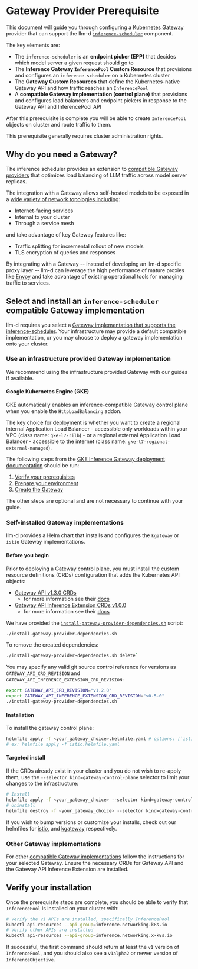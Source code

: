 # Gateway Provider Prerequisite

This document will guide you through configuring a [Kubernetes Gateway](https://gateway-api.sigs.k8s.io/) provider that can support the llm-d [`inference-scheduler`](https://github.com/llm-d/llm-d-inference-scheduler) component.

The key elements are:

* The `inference-scheduler` is an **endpoint picker (EPP)** that decides which model server a given request should go to
* The **Inference Gateway `InferencePool` Custom Resource** that provisions and configures an `inference-scheduler` on a Kubernetes cluster
* The **Gateway Custom Resources** that define the Kubernetes-native Gateway API and how traffic reaches an `InferencePool`
* A **compatible Gateway implementation (control plane)** that provisions and configures load balancers and endpoint pickers in response to the Gateway API and InferencePool API

After this prerequisite is complete you will be able to create `InferencePool` objects on cluster and route traffic to them.

This prerequisite generally requires cluster administration rights.

## Why do you need a Gateway?

The inference scheduler provides an extension to [compatible Gateway providers](https://gateway-api-inference-extension.sigs.k8s.io/implementations/gateways/) that optimizes load balancing of LLM traffic across model server replicas.

The integration with a Gateway allows self-hosted models to be exposed in a [wide variety of network topologies including](https://gateway-api.sigs.k8s.io/concepts/use-cases/):

* Internet-facing services
* Internal to your cluster
* Through a service mesh

and take advantage of key Gateway features like:

* Traffic splitting for incremental rollout of new models
* TLS encryption of queries and responses

By integrating with a Gateway -- instead of developing an llm-d specific proxy layer -- llm-d can leverage the high performance of mature proxies like [Envoy](https://www.envoyproxy.io/) and take advantage of existing operational tools for managing traffic to services.

## Select and install an `inference-scheduler` compatible Gateway implementation

llm-d requires you select a [Gateway implementation that supports the inference-scheduler](https://gateway-api-inference-extension.sigs.k8s.io/implementations/gateways/). Your infrastructure may provide a default compatible implementation, or you may choose to deploy a gateway implementation onto your cluster.

### Use an infrastructure provided Gateway implementation

We recommend using the infrastructure provided Gateway with our guides if available.

#### Google Kubernetes Engine (GKE)

GKE automatically enables an inference-compatible Gateway control plane when you enable the `HttpLoadBalancing` addon.  

The key choice for deployment is whether you want to create a regional internal Application Load Balancer - accessible only workloads within your VPC (class name: `gke-l7-rilb`) - or a regional external Application Load Balancer - accessible to the internet (class name: `gke-l7-regional-external-managed`).

The following steps from the [GKE Inference Gateway deployment documentation](https://cloud.google.com/kubernetes-engine/docs/how-to/deploy-gke-inference-gateway) should be run:

1. [Verify your prerequisites](https://cloud.google.com/kubernetes-engine/docs/how-to/deploy-gke-inference-gateway#before-you-begin)
2. [Prepare your environment](https://cloud.google.com/kubernetes-engine/docs/how-to/deploy-gke-inference-gateway#prepare-environment)
3. [Create the Gateway](https://cloud.google.com/kubernetes-engine/docs/how-to/deploy-gke-inference-gateway#create-gateway)

The other steps are optional and are not necessary to continue with your guide.

### Self-installed Gateway implementations

llm-d provides a Helm chart that installs and configures the `kgateway` or `istio` Gateway implementations.

#### Before you begin

Prior to deploying a Gateway control plane, you must install the custom resource definitions (CRDs) configuration that adds the Kubernetes API objects:

- [Gateway API v1.3.0 CRDs](https://github.com/kubernetes-sigs/gateway-api/tree/v1.3.0/config/crd)
  - for more information see their [docs](https://gateway-api.sigs.k8s.io/guides/)
- [Gateway API Inference Extension CRDs v1.0.0](https://github.com/kubernetes-sigs/gateway-api-inference-extension/tree/v1.0.0/config/crd)
  - for more information see their [docs](https://gateway-api-inference-extension.sigs.k8s.io/)

We have provided the [`install-gateway-provider-dependencies.sh`](./install-gateway-provider-dependencies.sh) script:

```bash
./install-gateway-provider-dependencies.sh
```

To remove the created dependencies: 

```bash
./install-gateway-provider-dependencies.sh delete`
```

You may specify any valid git source control reference for versions as `GATEWAY_API_CRD_REVISION` and `GATEWAY_API_INFERENCE_EXTENSION_CRD_REVISION`:

```bash
export GATEWAY_API_CRD_REVISION="v1.2.0"
export GATEWAY_API_INFERENCE_EXTENSION_CRD_REVISION="v0.5.0"
./install-gateway-provider-dependencies.sh
```

#### Installation

To install the gateway control plane:

```bash
helmfile apply -f <your_gateway_choice>.helmfile.yaml # options: [`istio`, `kgateway`]
# ex: helmfile apply -f istio.helmfile.yaml
```

#### Targeted install

If the CRDs already exist in your cluster and you do not wish to re-apply them, use the `--selector kind=gateway-control-plane` selector to limit your changes to the infrastructure:

```bash
# Install
helmfile apply -f <your_gateway_choice> --selector kind=gateway-control-plane
# Uninstall
helmfile destroy -f <your_gateway_choice> --selector kind=gateway-control-plane
```

If you wish to bump versions or customize your installs, check out our helmfiles for [istio](./istio.helmfile.yaml), and [kgateway](./kgateway.helmfile.yaml) respectively.

### Other Gateway implementations

For other [compatible Gateway implementations](https://gateway-api-inference-extension.sigs.k8s.io/implementations/gateways/) follow the instructions for your selected Gateway. Ensure the necessary CRDs for Gateway API and the Gateway API Inference Extension are installed.

## Verify your installation

Once the prerequisite steps are complete, you should be able to verify that `InferencePool` is installed on your cluster with:

```bash
# Verify the v1 APIs are installed, specifically InferencePool
kubectl api-resources --api-group=inference.networking.k8s.io
# Verify other APIs are installed
kubectl api-resources --api-group=inference.networking.x-k8s.io
```

If successful, the first command should return at least the `v1` version of `InferencePool`, and you should also see a `v1alpha2` or newer version of `InferenceObjective`.
